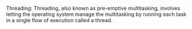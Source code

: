 
Threading: Threading, also known as pre-emptive multitasking, involves letting the operating system manage the multitasking by running each task in a single flow of execution called a thread.
